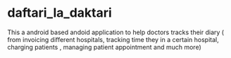 # daftari_la_daktari
This a android based andoid application to help doctors tracks their diary ( from invoicing different hospitals, tracking time they in  a certain hospital, charging patients , managing patient appointment and much more)
